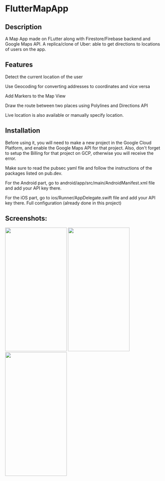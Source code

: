 # FlutterMapApp

## Description
A Map App made on FLutter along with Firestore/Firebase backend and Google Maps API.
A replica/clone of Uber: able to get directions to locations of users on the app.

## Features 
Detect the current location of the user

Use Geocoding for converting addresses to coordinates and vice versa

Add Markers to the Map View

Draw the route between two places using Polylines and Directions API

Live location is also available or manually specify location. 

## Installation 

Before using it, you will need to make a new project in the Google Cloud Platform, and enable the Google Maps API for that project. Also, don't forget to setup the Billing for that project on GCP, otherwise you will receive the error.

Make sure to read the pubsec yaml file and follow the instructions of the packages listed on pub.dev.

For the Android part, go to android/app/src/main/AndroidManifest.xml file and add your API key there.

For the iOS part, go to ios/Runner/AppDelegate.swift file and add your API key there.
Full configuration (already done in this project)


## Screenshots:

<img src="https://github.com/shehriyarmalik/flutterMaps/blob/main/screenshots/home.PNG" height="400" width="200">
<img src="https://github.com/shehriyarmalik/flutterMaps/blob/main/screenshots/map.PNG" height="400" width="200">
<img src="https://github.com/shehriyarmalik/flutterMaps/blob/main/screenshots/options.png" height="400" width="200">
